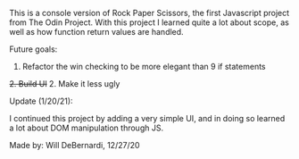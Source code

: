 This is a console version of Rock Paper Scissors, the first Javascript project from The Odin Project. With this project I learned quite a lot about scope, as well as how function return values are handled.

Future goals: 
1. Refactor the win checking to be more elegant than 9 if statements

~~2. Build UI~~
2. Make it less ugly

Update (1/20/21): 

I continued this project by adding a very simple UI, and in doing so learned a lot about DOM manipulation through JS. 

Made by: Will DeBernardi, 12/27/20
